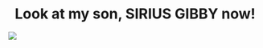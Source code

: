 <h1 align="center"> Look at my son, SIRIUS GIBBY now! </h1>
<a href="https://witchs-heart.fandom.com/wiki/Sirius_Gibson"><img align="center" src="https://github.com/user-attachments/assets/42ed2eaf-df82-44b0-b1fd-5911aba97ce3">
